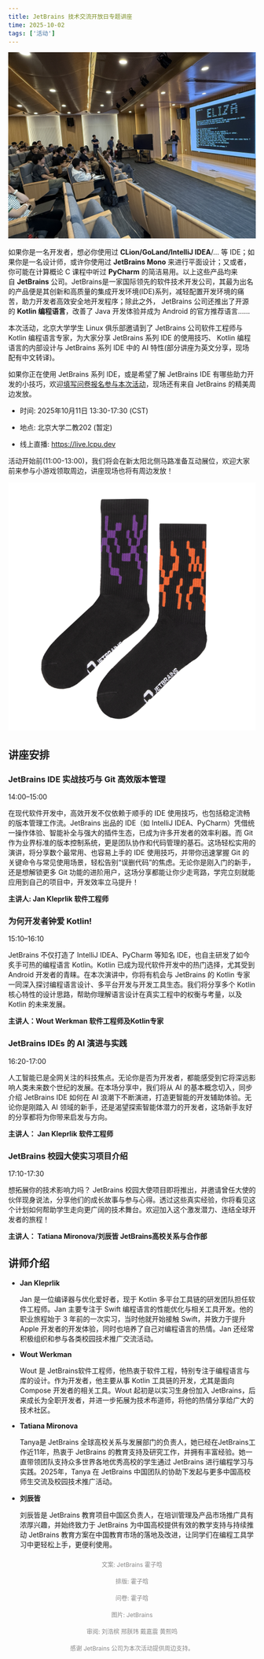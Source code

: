 ```yaml
---
title: JetBrains 技术交流开放日专题讲座
time: 2025-10-02
tags: ['活动']
---
```



![往期活动照片](./1.jpg)

如果你是一名开发者，想必你使用过 **CLion/GoLand/IntelliJ IDEA**/… 等 IDE；如果你是一名设计师，或许你使用过 **JetBrains Mono** 来进行平面设计；又或者，你可能在计算概论 C 课程中听过 **PyCharm** 的简洁易用。以上这些产品均来自 **JetBrains** 公司。JetBrains是一家国际领先的软件技术开发公司，其最为出名的产品便是其创新和高质量的集成开发环境(IDE)系列，减轻配置开发环境的痛苦，助力开发者高效安全地开发程序；除此之外， JetBrains 公司还推出了开源的 **Kotlin 编程语言**，改善了 Java 开发体验并成为 Android 的官方推荐语言……

本次活动，北京大学学生 Linux 俱乐部邀请到了 JetBrains 公司软件工程师与 Kotlin 编程语言专家，为大家分享 JetBrains 系列 IDE 的使用技巧、 Kotlin 编程语言的内部设计与 JetBrains 系列 IDE 中的 AI 特性(部分讲座为英文分享，现场配有中文转译)。

如果你正在使用 JetBrains 系列 IDE，或是希望了解 JetBrains IDE 有哪些助力开发的小技巧，欢迎[填写问卷报名参与本次活动](https://f.kdocs.cn/g/1FamYIOR?channel=vampa1)，现场还有来自 JetBrains 的精美周边发放。




*   时间: 2025年10月11日 13:30-17:30 (CST)
    
*   地点: 北京大学二教202 (暂定)
    
*   线上直播: https://live.lcpu.dev
    

活动开始前(11:00-13:00)，我们将会在新太阳北侧马路准备互动展位，欢迎大家前来参与小游戏领取周边，讲座现场也将有周边发放！

![周边](./1.png)


## 讲座安排

### **JetBrains IDE 实战技巧与 Git 高效版本管理**

14:00–15:00

在现代软件开发中，高效开发不仅依赖于顺手的 IDE 使用技巧，也包括稳定流畅的版本管理工作流。JetBrains 出品的 IDE（如 IntelliJ IDEA、PyCharm）凭借统一操作体验、智能补全与强大的插件生态，已成为许多开发者的效率利器。而 Git 作为业界标准的版本控制系统，更是团队协作和代码管理的基石。这场轻松实用的演讲，将分享数个最常用、也容易上手的 IDE 使用技巧，并带你迅速掌握 Git 的关键命令与常见使用场景，轻松告别“误删代码”的焦虑。无论你是刚入门的新手，还是想解锁更多 Git 功能的进阶用户，这场分享都能让你少走弯路，学完立刻就能应用到自己的项目中，开发效率立马提升！

**主讲人: Jan Kleprlik 软件工程师**

### **为何开发者钟爱 Kotlin!**

15:10–16:10

JetBrains 不仅打造了 IntelliJ IDEA、PyCharm 等知名 IDE，也自主研发了如今炙手可热的编程语言 Kotlin。Kotlin 已成为现代软件开发中的热门选择，尤其受到 Android 开发者的青睐。在本次演讲中，你将有机会与 JetBrains 的 Kotlin 专家一同深入探讨编程语言设计、多平台开发与开发工具生态。我们将分享多个 Kotlin 核心特性的设计思路，帮助你理解语言设计在真实工程中的权衡与考量，以及 Kotlin 的未来发展。

**主讲人：Wout Werkman 软件工程师及Kotlin专家**

### **JetBrains IDEs 的 AI 演进与实践**

16:20-17:00

人工智能已是全网关注的科技焦点。无论你是否为开发者，都能感受到它将深远影响人类未来数个世纪的发展。在本场分享中，我们将从 AI 的基本概念切入，同步介绍 JetBrains IDE 如何在 AI 浪潮下不断演进，打造更智能的开发辅助体验。无论你是刚踏入 AI 领域的新手，还是渴望探索智能体潜力的开发者，这场新手友好的分享都将为你带来启发与方向。

**主讲人： Jan Kleprlik 软件工程师**

### **JetBrains 校园大使实习项目介绍**

17:10-17:30

想拓展你的技术影响力吗？ JetBrains 校园大使项目即将推出，并邀请曾任大使的伙伴现身说法，分享他们的成长故事与参与心得。透过这些真实经验，你将看见这个计划如何帮助学生走向更广阔的技术舞台。欢迎加入这个激发潜力、连结全球开发者的旅程！

**主讲人： Tatiana Mironova/刘辰皆 JetBrains高校关系与合作部**

## 讲师介绍

*   **Jan Kleprlik**
    
    Jan 是一位编译器与优化爱好者，现于 Kotlin 多平台工具链的研发团队担任软件工程师。Jan 主要专注于 Swift 编程语言的性能优化与相关工具开发。他的职业旅程始于 3 年前的一次实习，当时他就开始接触 Swift，并致力于提升 Apple 开发者的开发体验，同时也培养了自己对编程语言的热情。Jan 还经常积极组织和参与各类校园技术推广交流活动。
    
*   **Wout Werkman**
    
    Wout 是 JetBrains软件工程师，他热衷于软件工程，特别专注于编程语言与库的设计。作为开发者，他主要从事 Kotlin 工具链的开发，尤其是面向 Compose 开发者的相关工具。Wout 起初是以实习生身份加入 JetBrains，后来成长为全职开发者，并进一步拓展为技术布道师，将他的热情分享给广大的技术社区。
    
*   **Tatiana Mironova**
    
    Tanya是 JetBrains 全球高校关系与发展部门的负责人，她已经在JetBrains工作近11年，热衷于 JetBrains 的教育支持及研究工作，并拥有丰富经验。她一直带领团队支持众多世界各地优秀高校的学生通过 JetBrains 进行编程学习与实践。2025年，Tanya 在 JetBrains 中国团队的协助下发起与更多中国高校师生交流及校园技术推广活动。
    
*   **刘辰皆**
    
    刘辰皆是 JetBrains 教育项目中国区负责人，在培训管理及产品市场推广具有浓厚兴趣，并始终致力于 JetBrains 为中国高校提供有效的教学支持与持续推动 JetBrains 教育方案在中国教育市场的落地及改进，让同学们在编程工具学习中更轻松上手，更便利使用。
    

  


<p data-tool="mdnice编辑器" style="font-size: 16px;padding-top: 8px;padding-bottom: 8px;margin: 0px;line-height: 1em;color: black;text-align: center;"><span leaf=""><span textstyle="" style="font-size: 12px;color: rgb(136, 136, 136);">文案: JetBrains 霍子晗</span></span></p><p data-tool="mdnice编辑器" style="font-size: 16px;padding-top: 8px;padding-bottom: 8px;margin: 0px;line-height: 1em;color: black;text-align: center;"><span leaf=""><span textstyle="" style="font-size: 12px;color: rgb(136, 136, 136);">排版: 霍子晗</span></span></p><p data-tool="mdnice编辑器" style="font-size: 16px;padding-top: 8px;padding-bottom: 8px;margin: 0px;line-height: 1em;color: black;text-align: center;"><span leaf=""><span textstyle="" style="font-size: 12px;color: rgb(136, 136, 136);">问卷: 霍子晗</span></span></p><p data-tool="mdnice编辑器" style="font-size: 16px;padding-top: 8px;padding-bottom: 8px;margin: 0px;line-height: 1em;color: black;text-align: center;"><span leaf=""><span textstyle="" style="font-size: 12px;color: rgb(136, 136, 136);">图片: JetBrains</span></span></p><p data-tool="mdnice编辑器" style="font-size: 16px;padding-top: 8px;padding-bottom: 8px;margin: 0px;line-height: 1em;color: black;text-align: center;"><span leaf=""><span textstyle="" style="font-size: 12px;color: rgb(136, 136, 136);">审阅: 刘浩槟 邢朕玮 戴嘉震 黄熙鸣</span></span></p><p data-tool="mdnice编辑器" style="font-size: 16px;padding-top: 8px;padding-bottom: 8px;margin: 0px;line-height: 1em;color: black;text-align: center;"><span leaf=""><span textstyle="" style="font-size: 12px;color: rgb(136, 136, 136);">感谢 JetBrains 公司为本次活动提供周边支持。</span></span></p></section><p style="display: none;"><mp-style-type data-value="3"></mp-style-type></p>

